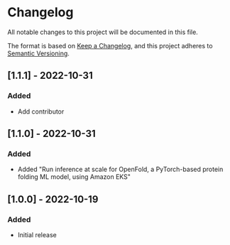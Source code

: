 # Changelog

All notable changes to this project will be documented in this file.

The format is based on [Keep a Changelog](https://keepachangelog.com/en/1.0.0/),
and this project adheres to [Semantic Versioning](https://semver.org/spec/v2.0.0.html).

## [1.1.1] - 2022-10-31

### Added

- Add contributor

## [1.1.0] - 2022-10-31

### Added

- Added "Run inference at scale for OpenFold, a PyTorch-based protein folding ML model, using Amazon EKS"

## [1.0.0] - 2022-10-19

### Added

- Initial release

